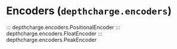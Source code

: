 # Encoders (`depthcharge.encoders`)

::: depthcharge.encoders.PositionalEncoder
::: depthcharge.encoders.FloatEncoder
::: depthcharge.encoders.PeakEncoder
